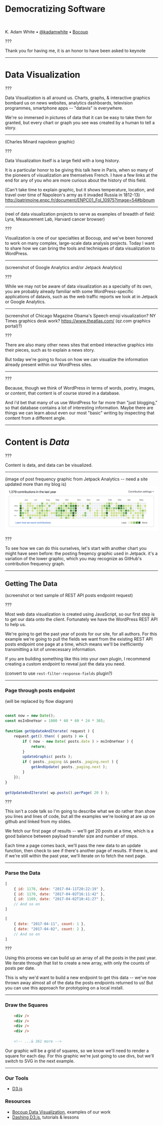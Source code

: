 <!-- .slide: class="center" -->

# Democratizing Software

<br>

K. Adam White &bull; [@kadamwhite](https://twitter.com/kadamwhite) &bull; [Bocoup](https://bocoup.com)

???

Thank you for having me, it is an honor to have been asked to keynote

---
<!-- .slide: class="center" -->

# Data Visualization

???

Data Visualization is all around us. Charts, graphs, & interactive graphics bombard us on news websites, analytics dashboards, television programmes, smartphone apps -- "datavis" is everywhere.

We're so immersed in pictures of data that it can be easy to take them for granted, but every chart or graph you see was created by a human to tell a story.

---

(Charles Minard napoleon graphic)

???

Data Visualization itself is a large field with a long history.

It is a particular honor to be giving this talk here in Paris, when so many of the pioneers of visualization are themselves French. I have a few links at the end for any of you who are more curious about the history of this field.

(Can't take time to explain graphic, but it shows temperature, location, and travel over time of Napoleon's army as it invaded Russia in 1812-13) http://patrimoine.enpc.fr/document/ENPC01_Fol_10975?image=54#bibnum

---

(reel of data visualization projects to serve as examples of breadth of field: Lyra, Measurement Lab, Harvard cancer browser)

???

Visualization is one of our specialties at Bocoup, and we've been honored to work on many complex, large-scale data analysis projects. Today I want to share how we can bring the tools and techniques of data visualization to WordPress.

---
(screenshot of Google Analytics and/or Jetpack Analytics)

???

While we may not be aware of data visualization as a specialty of its own, you are probably already familiar with some WordPress-specific applications of datavis, such as the web traffic reports we look at in Jetpack or Google Analytics.

---
(screenshot of Chicago Magazine Obama's Speech emoji visualization? NY Times graphics desk work? https://www.theatlas.com/ (qz.com graphics portal)?)

???

There are also many other news sites that embed interactive graphics into their pieces, such as to explain a news story.

But today we're going to focus on how we can visualize the information already present within our WordPress sites.

---
<!-- .slide: data-background="url('../../2016/wp-as-data-csvconf/images/wp_posts-columns.png')" data-state="solid-bg" -->

???

Because, though we think of WordPress in terms of words, poetry, images, or _content_, that content is of course stored in a database.

And i'd bet that many of us use WordPress for far more than "just blogging," so that database contains a lot of interesting information. Maybe there are things we can learn about even our most "basic" writing by inspecting that content from a different angle.

---
<!-- .slide: class="center" -->

# Content is _Data_

???

Content is data, and data can be visualized.

---

(image of post frequency graphic from Jetpack Analytics -- need a site updated more than my blog is)
![GitHub Contribution Frequency Graph](./images/github-contributions-graph.png)

???

To see how we can do this ourselves, let's start with another chart you might have seen before: the posting freqency graphic used in Jetpack. it's a variation of the lower graphic, which you may recognize as GitHub's contribution frequency graph.

---

## Getting The Data

(screenshot or text sample of REST API posts endpoint request)

???

Most web data visualization is created using JavaScript, so our first step is to get our data onto the client. Fortunately we have the WordPress REST API to help us.

We're going to get the past year of posts for our site, for all authors. For this example we're going to pull the fields we want from the existing REST API posts endpoint one page at a time, which means we'll be inefficiently transmitting a lot of unnecessary information.

If you are building something like this into your own plugin, I recommend creating a custom endpoint to reveal just the data you need.

(convert to use `rest-filter-response-fields` plugin?)

---

### Page through posts endpoint

(will be replaced by flow diagram)
```js

const now = new Date();
const msInOneYear = 1000 * 60 * 60 * 24 * 365;

function getUpdateAndIterate( request ) {
    request.get().then( ( posts ) => {
        if ( now - new Date( posts.date ) > msInOneYear ) {
            return;
        }
        updateGraphic( posts );
        if ( posts._paging && posts._paging.next ) {
            getAndUpdate( posts._paging.next );
        }
    });
}

getUpdateAndIterate( wp.posts().perPage( 20 ) );
```
<!-- .element class="stretch" -->

???

This isn't a code talk so I'm going to describe what we do rather than show you lines and lines of code, but all the examples we're looking at are up on github and linked from my slides.

We fetch our first page of results -- we'll get 20 posts at a time, which is a good balance between payload transfer size and number of steps.

Each time a page comes back, we'll pass the new data to an update function, then check to see if there's another page of results. If there is, and if we're still within the past year, we'll iterate on to fetch the next page.

---

### Parse the Data

```js
[
    { id: 1178, date: "2017-04-11T20:22:19" },
    { id: 1170, date: "2017-04-02T16:11:42" },
    { id: 1169, date: "2017-04-02T10:41:27" },
    // And so on
]
```
```js
[
    { date: "2017-04-11", count: 1 },
    { date: "2017-04-02", count: 2 },
    // And so on
]
```

???

Using this process we can build up an array of all the posts in the past year. We iterate through that list to create a new array, with only the counts of posts per date.

This is why we'd want to build a new endpoint to get this data -- we've now thrown away almost all of the data the posts endpoints returned to us! But you can use this approach for prototyping on a local install.

---

### Draw the Squares

```html
    <div />
    <div />
    <div />
    <div />

    <!-- ...& 361 more -->
```
Our graphic will be a grid of squares, so we know we'll need to render a square for each day. For this graphic we're just going to use divs, but we'll switch to SVG in the next example.

---

### Our Tools

- [D3.js](https://d3js.org/)

### Resources

- [Bocoup Data Visualization](https://bocoup.com/services/datavis), examples of our work
- [Dashing D3.js](https://www.dashingd3js.com/), tutorials & lessons